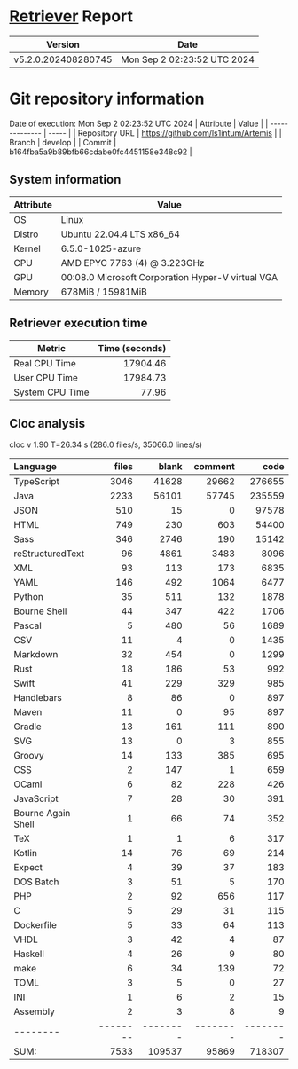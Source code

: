 # [Retriever](https://github.com/PalladioSimulator/Palladio-ReverseEngineering-Retriever) Report
| Version | Date |
| ------- | ---- |
| v5.2.0.202408280745 | Mon Sep  2 02:23:52 UTC 2024 |

# Git repository information
Date of execution: Mon Sep  2 02:23:52 UTC 2024
|    Attribute   | Value |
| -------------- | ----- |
| Repository URL | https://github.com/ls1intum/Artemis |
| Branch         | develop |
| Commit         | b164fba5a9b89bfb66cdabe0fc4451158e348c92 |


## System information
| Attribute | Value |
| --------- | ----- |
| OS | Linux  |
| Distro | Ubuntu 22.04.4 LTS x86_64  |
| Kernel | 6.5.0-1025-azure  |
| CPU | AMD EPYC 7763 (4) @ 3.223GHz  |
| GPU | 00:08.0 Microsoft Corporation Hyper-V virtual VGA  |
| Memory | 678MiB / 15981MiB  |

## Retriever execution time
| Metric | Time (seconds) |
| --- | ---: |
| Real CPU Time | 17904.46 |
| User CPU Time | 17984.73 |
| System CPU Time | 77.96 |
<!--
Explainations:
- __Real CPU Time__: actual time the command has run (can be less than total time spent in user and system mode for multi-threaded processes)
- __User CPU Time__: time the command has spent running in user mode
- __System CPU Time__: time the command has spent running in system or kernel mode
-->

## Cloc analysis
cloc v 1.90  T=26.34 s (286.0 files/s, 35066.0 lines/s)

Language|files|blank|comment|code
:-------|-------:|-------:|-------:|-------:
TypeScript|3046|41628|29662|276655
Java|2233|56101|57745|235559
JSON|510|15|0|97578
HTML|749|230|603|54400
Sass|346|2746|190|15142
reStructuredText|96|4861|3483|8096
XML|93|113|173|6835
YAML|146|492|1064|6477
Python|35|511|132|1878
Bourne Shell|44|347|422|1706
Pascal|5|480|56|1689
CSV|11|4|0|1435
Markdown|32|454|0|1299
Rust|18|186|53|992
Swift|41|229|329|985
Handlebars|8|86|0|897
Maven|11|0|95|897
Gradle|13|161|111|890
SVG|13|0|3|855
Groovy|14|133|385|695
CSS|2|147|1|659
OCaml|6|82|228|426
JavaScript|7|28|30|391
Bourne Again Shell|1|66|74|352
TeX|1|1|6|317
Kotlin|14|76|69|214
Expect|4|39|37|183
DOS Batch|3|51|5|170
PHP|2|92|656|117
C|5|29|31|115
Dockerfile|5|33|64|113
VHDL|3|42|4|87
Haskell|4|26|9|80
make|6|34|139|72
TOML|3|5|0|27
INI|1|6|2|15
Assembly|2|3|8|9
--------|--------|--------|--------|--------
SUM:|7533|109537|95869|718307
